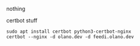 nothing

certbot stuff

``` shell
sudo apt install certbot python3-certbot-nginx
certbot --nginx -d olano.dev -d feedi.olano.dev
```
